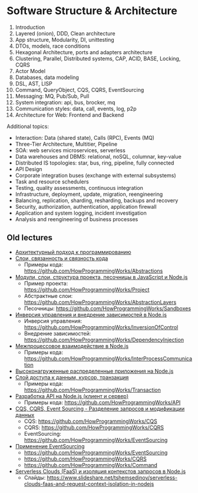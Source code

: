 # Software Structure & Architecture

1. Introduction
2. Layered (onion), DDD, Clean architecture
3. App structure, Modularity, DI, unittesting
4. DTOs, models, race conditions
5. Hexagonal Architecture, ports and adapters architecture
6. Clustering, Parallel, Distributed systems, CAP, ACID, BASE, Locking, CQRS
7. Actor Model
8. Databases, data modeling
9. DSL, AST, LISP
10. Command, QueryObject, CQS, CQRS, EventSourcing
11. Messaging: MQ, Pub/Sub, Pull
12. System integration: api, bus, brocker, mq
13. Communication styles: data, call, events, log, p2p
14. Architecture for Web: Frontend and Backend

Additional topics:
- Interaction: Data (shared state), Calls (RPC), Events (MQ)
- Three-Tier Architecture, Multitier, Pipeline
- SOA: web services microservices, serverless
- Data warehouses and DBMS: relational, noSQL, columnar, key-value
- Distributed IS topologies: star, bus, ring, pipeline, fully connected
- API Design
- Corporate integration buses (exchange with external subsystems)
- Task and resource schedulers
- Testing, quality assessments, continuous integration
- Infrastructure, deployment, update, migration, reengineering
- Balancing, replication, sharding, resharding, backups and recovery
- Security, authorization, authentication, application firewall
- Application and system logging, incident investigation
- Analysis and reengineering of business processes

## Old lectures

- [Архитектурный подход к программированию](https://youtu.be/d_vyO2CkiOc)
- [Слои, связанность и связность кода](https://youtu.be/A3RpwNlVeyY)
  - Примеры кода: https://github.com/HowProgrammingWorks/Abstractions
- [Модули, слои, структура проекта, песочницы в JavaScript и Node.js](https://youtu.be/O7A9chb573E)
  - Пример проекта: https://github.com/HowProgrammingWorks/Project
  - Абстрактные слои: https://github.com/HowProgrammingWorks/AbstractionLayers
  - Песочницы: https://github.com/HowProgrammingWorks/Sandboxes
- [Инверсия управления и внедрение зависимостей в Node.js](https://youtu.be/Fz86Fdjz-LM)
  - Инверсия управления: https://github.com/HowProgrammingWorks/InversionOfControl
  - Внедрение зависимостей: https://github.com/HowProgrammingWorks/DependencyInjection
- [Межпроцессовое взаимодействие в Node.js](https://youtu.be/2OXWZFMvfbc)
  - Примеры кода: https://github.com/HowProgrammingWorks/InterProcessCommunication
- [Высоконагруженные распределенные приложения на Node.js](https://youtu.be/7tfZDABPvVs)
- [Слой доступа к данным, курсор, транзакция](https://youtu.be/CRcSWtWVvrA)
  - Примеры кода: https://github.com/HowProgrammingWorks/Transaction
- [Разработка API на Node.js (клиент и сервер)](https://youtu.be/-az912XBCu8)
  - Примеры кода: https://github.com/HowProgrammingWorks/API
- [CQS, CQRS, Event Sourcing - Разделение запросов и модификации данных](https://youtu.be/T2tRc80Q8Qw)
  - CQS: https://github.com/HowProgrammingWorks/CQS
  - CQRS: https://github.com/HowProgrammingWorks/CQRS
  - EventSourcing: https://github.com/HowProgrammingWorks/EventSourcing
- [Применение EventSourcing](https://youtu.be/kFNtKiK2SPs)
  - https://github.com/HowProgrammingWorks/EventSourcing
  - https://github.com/HowProgrammingWorks/CQRS
  - https://github.com/HowProgrammingWorks/Command
- [Serverless Clouds (FaaS) и изоляция контекстов запросов в Node.js](https://youtu.be/x-Rd6fPV6L8)
  - Слайды: https://www.slideshare.net/tshemsedinov/serverless-clouds-faas-and-request-context-isolation-in-nodejs
